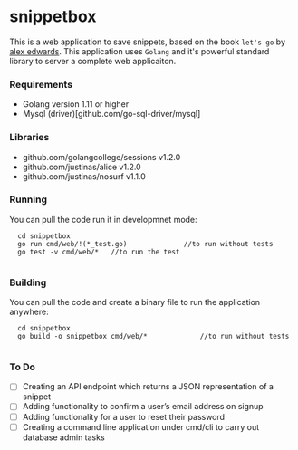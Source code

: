 # snippetbox
This is a web application to save snippets, based on the book `let's go` by [alex edwards](https://www.alexedwards.net/).
This application uses `Golang` and it's powerful standard library to server a complete web applicaiton.

### Requirements
- Golang version 1.11 or higher
- Mysql (driver)[github.com/go-sql-driver/mysql]

### Libraries
- github.com/golangcollege/sessions v1.2.0
- github.com/justinas/alice v1.2.0
- github.com/justinas/nosurf v1.1.0

### Running
You can pull the code run it in developmnet mode:
```
  cd snippetbox
  go run cmd/web/!(*_test.go)              //to run without tests
  go test -v cmd/web/*   //to run the test
  
```
### Building
You can pull the code and create a binary file to run the application anywhere:
```
  cd snippetbox
  go build -o snippetbox cmd/web/*             //to run without tests
  
```
### To Do
- [ ] Creating an API endpoint which returns a JSON representation of a snippet
- [ ] Adding functionality to confirm a user’s email address on signup
- [ ] Adding functionality for a user to reset their password
- [ ] Creating a command line application under cmd/cli to carry out database admin tasks
